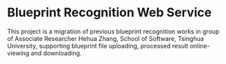 # Blueprint Recognition Web Service
This project is a migration of previous blueprint recognition works in group of Associate Researcher Hehua Zhang, School of Software, Tsinghua University, supporting blueprint file uploading, processed result online-viewing and downloading.
